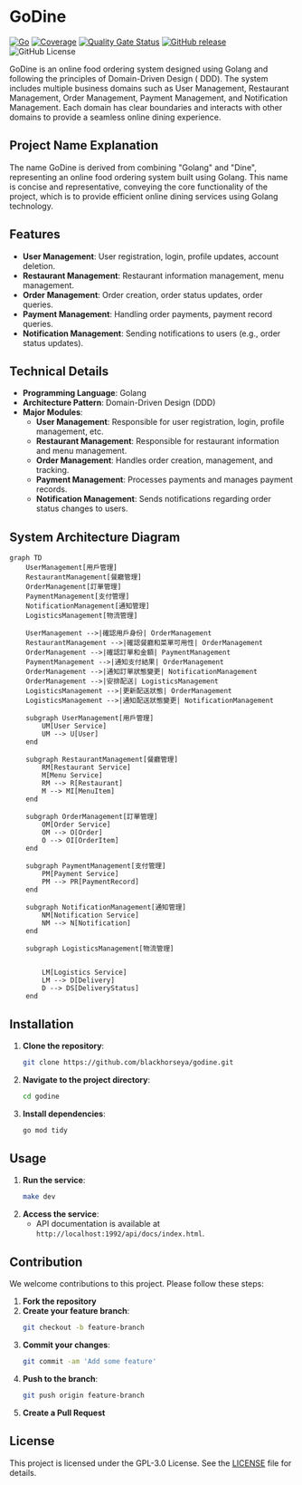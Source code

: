 # GoDine

[![Go](https://github.com/blackhorseya/godine/workflows/Go/badge.svg)](https://github.com/blackhorseya/godine/actions?query=workflow:"Go")
[![Coverage](https://sonarcloud.io/api/project_badges/measure?project=blackhorseya_godine&metric=coverage)](https://sonarcloud.io/summary/new_code?id=blackhorseya_godine)
[![Quality Gate Status](https://sonarcloud.io/api/project_badges/measure?project=blackhorseya_godine&metric=alert_status)](https://sonarcloud.io/summary/new_code?id=blackhorseya_godine)
[![GitHub release](https://img.shields.io/github/release/blackhorseya/godine?include_prereleases=&sort=semver&color=blue)](https://github.com/blackhorseya/godine/releases/)
![GitHub License](https://img.shields.io/github/license/blackhorseya/godine)

GoDine is an online food ordering system designed using Golang and following the principles of Domain-Driven Design (
DDD). The system includes multiple business domains such as User Management, Restaurant Management, Order Management,
Payment Management, and Notification Management. Each domain has clear boundaries and interacts with other domains to
provide a seamless online dining experience.

## Project Name Explanation

The name GoDine is derived from combining "Golang" and "Dine", representing an online food ordering system built using
Golang. This name is concise and representative, conveying the core functionality of the project, which is to provide
efficient online dining services using Golang technology.

## Features

- **User Management**: User registration, login, profile updates, account deletion.
- **Restaurant Management**: Restaurant information management, menu management.
- **Order Management**: Order creation, order status updates, order queries.
- **Payment Management**: Handling order payments, payment record queries.
- **Notification Management**: Sending notifications to users (e.g., order status updates).

## Technical Details

- **Programming Language**: Golang
- **Architecture Pattern**: Domain-Driven Design (DDD)
- **Major Modules**:
    - **User Management**: Responsible for user registration, login, profile management, etc.
    - **Restaurant Management**: Responsible for restaurant information and menu management.
    - **Order Management**: Handles order creation, management, and tracking.
    - **Payment Management**: Processes payments and manages payment records.
    - **Notification Management**: Sends notifications regarding order status changes to users.

## System Architecture Diagram

```mermaid
graph TD
    UserManagement[用戶管理]
    RestaurantManagement[餐廳管理]
    OrderManagement[訂單管理]
    PaymentManagement[支付管理]
    NotificationManagement[通知管理]
    LogisticsManagement[物流管理]

    UserManagement -->|確認用戶身份| OrderManagement
    RestaurantManagement -->|確認餐廳和菜單可用性| OrderManagement
    OrderManagement -->|確認訂單和金額| PaymentManagement
    PaymentManagement -->|通知支付結果| OrderManagement
    OrderManagement -->|通知訂單狀態變更| NotificationManagement
    OrderManagement -->|安排配送| LogisticsManagement
    LogisticsManagement -->|更新配送狀態| OrderManagement
    LogisticsManagement -->|通知配送狀態變更| NotificationManagement

    subgraph UserManagement[用戶管理]
        UM[User Service]
        UM --> U[User]
    end

    subgraph RestaurantManagement[餐廳管理]
        RM[Restaurant Service]
        M[Menu Service]
        RM --> R[Restaurant]
        M --> MI[MenuItem]
    end

    subgraph OrderManagement[訂單管理]
        OM[Order Service]
        OM --> O[Order]
        O --> OI[OrderItem]
    end

    subgraph PaymentManagement[支付管理]
        PM[Payment Service]
        PM --> PR[PaymentRecord]
    end

    subgraph NotificationManagement[通知管理]
        NM[Notification Service]
        NM --> N[Notification]
    end

    subgraph LogisticsManagement[物流管理]


        LM[Logistics Service]
        LM --> D[Delivery]
        D --> DS[DeliveryStatus]
    end
```

## Installation

1. **Clone the repository**:
    ```bash
    git clone https://github.com/blackhorseya/godine.git
    ```
2. **Navigate to the project directory**:
    ```bash
    cd godine
    ```
3. **Install dependencies**:
    ```bash
    go mod tidy
    ```

## Usage

1. **Run the service**:
    ```bash
   make dev
    ```
2. **Access the service**:
    - API documentation is available at `http://localhost:1992/api/docs/index.html`.

## Contribution

We welcome contributions to this project. Please follow these steps:

1. **Fork the repository**
2. **Create your feature branch**:
    ```bash
    git checkout -b feature-branch
    ```
3. **Commit your changes**:
    ```bash
    git commit -am 'Add some feature'
    ```
4. **Push to the branch**:
    ```bash
    git push origin feature-branch
    ```
5. **Create a Pull Request**

## License

This project is licensed under the GPL-3.0 License. See the [LICENSE](LICENSE) file for details.
